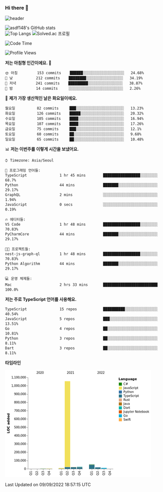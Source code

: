 ### Hi there 👋

![header](https://capsule-render.vercel.app/api?type=shark&color=gradient&height=300&section=header&text=asdf148&fontSize=90)

![asdf148's GitHub stats](https://github-readme-stats.vercel.app/api?username=asdf148&show_icons=true&theme=midnight-purple)<br>
![Top Langs](https://github-readme-stats.vercel.app/api/top-langs/?username=asdf148&layout=compact&theme=midnight-purple&langs_count=10)
![Solved.ac 프로필](http://mazassumnida.wtf/api/v2/generate_badge?boj=eldldk)

<!--
**asdf148/asdf148** is a ✨ _special_ ✨ repository because its `README.md` (this file) appears on your GitHub profile.

Here are some ideas to get you started:

- 🔭 I’m currently working on ...
- 🌱 I’m currently learning ...
- 👯 I’m looking to collaborate on ...
- 🤔 I’m looking for help with ...
- 💬 Ask me about ...
- 📫 How to reach me: ...
- 😄 Pronouns: ...
- ⚡ Fun fact: ...
-->

<!--START_SECTION:waka-->
![Code Time](http://img.shields.io/badge/Code%20Time-115%20hrs%2030%20mins-blue)

![Profile Views](http://img.shields.io/badge/Profile%20Views-0-blue)

**저는 아침형 인간이에요. 🐤** 

```text
🌞 아침         153 commits    ██████░░░░░░░░░░░░░░░░░░░   24.68% 
🌆 낮　         212 commits    ████████░░░░░░░░░░░░░░░░░   34.19% 
🌃 저녁         241 commits    █████████░░░░░░░░░░░░░░░░   38.87% 
🌙 밤　         14 commits     ░░░░░░░░░░░░░░░░░░░░░░░░░   2.26%

```
📅 **제가 가장 생산적인 날은 화요일이에요.** 

```text
월요일          82 commits     ███░░░░░░░░░░░░░░░░░░░░░░   13.23% 
화요일          126 commits    █████░░░░░░░░░░░░░░░░░░░░   20.32% 
수요일          105 commits    ████░░░░░░░░░░░░░░░░░░░░░   16.94% 
목요일          107 commits    ████░░░░░░░░░░░░░░░░░░░░░   17.26% 
금요일          75 commits     ███░░░░░░░░░░░░░░░░░░░░░░   12.1% 
토요일          60 commits     ██░░░░░░░░░░░░░░░░░░░░░░░   9.68% 
일요일          65 commits     ██░░░░░░░░░░░░░░░░░░░░░░░   10.48%

```


📊 **저는 이번주를 이렇게 시간을 보냈어요.** 

```text
⌚︎ Timezone: Asia/Seoul

💬 프로그래밍 언어들: 
TypeScript               1 hr 45 mins        █████████████████░░░░░░░░   68.7% 
Python                   44 mins             ███████░░░░░░░░░░░░░░░░░░   29.17% 
GraphQL                  2 mins              ░░░░░░░░░░░░░░░░░░░░░░░░░   1.94% 
JavaScript               0 secs              ░░░░░░░░░░░░░░░░░░░░░░░░░   0.19%

🔥 에디터들: 
VS Code                  1 hr 48 mins        █████████████████░░░░░░░░   70.83% 
PyCharmCore              44 mins             ███████░░░░░░░░░░░░░░░░░░   29.17%

🐱‍💻 프로젝트들: 
nest-js-graph-ql         1 hr 48 mins        █████████████████░░░░░░░░   70.83% 
Python Algorithm         44 mins             ███████░░░░░░░░░░░░░░░░░░   29.17%

💻 운영 체제들: 
Mac                      2 hrs 33 mins       █████████████████████████   100.0%

```

**저는 주로 TypeScript 언어를 사용해요.** 

```text
TypeScript               15 repos            ██████████░░░░░░░░░░░░░░░   40.54% 
JavaScript               5 repos             ███░░░░░░░░░░░░░░░░░░░░░░   13.51% 
Go                       4 repos             ██░░░░░░░░░░░░░░░░░░░░░░░   10.81% 
Python                   3 repos             ██░░░░░░░░░░░░░░░░░░░░░░░   8.11% 
Dart                     3 repos             ██░░░░░░░░░░░░░░░░░░░░░░░   8.11%

```


**타임라인**

![Chart not found](https://raw.githubusercontent.com/asdf148/asdf148/main/charts/bar_graph.png) 


 Last Updated on 09/09/2022 18:57:15 UTC
<!--END_SECTION:waka-->
